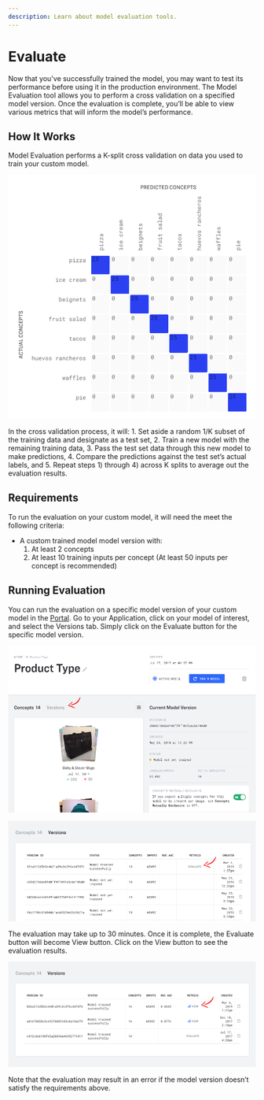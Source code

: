 ```yaml
---
description: Learn about model evaluation tools.
---
```


# Evaluate

Now that you've successfully trained the model, you may want to test its performance before using it in the production environment. The Model Evaluation tool allows you to perform a cross validation on a specified model version. Once the evaluation is complete, you’ll be able to view various metrics that will inform the model’s performance.

## How It Works

Model Evaluation performs a K-split cross validation on data you used to train your custom model.

![cross validation](../../../.gitbook/assets/cross_validation%20%282%29%20%282%29%20%282%29%20%283%29%20%283%29%20%283%29%20%283%29%20%283%29.jpg)

In the cross validation process, it will: 1. Set aside a random 1/K subset of the training data and designate as a test set, 2. Train a new model with the remaining training data, 3. Pass the test set data through this new model to make predictions, 4. Compare the predictions against the test set’s actual labels, and 5. Repeat steps 1\) through 4\) across K splits to average out the evaluation results.

## Requirements

To run the evaluation on your custom model, it will need the meet the following criteria:

* A custom trained model model version with:
  1. At least 2 concepts
  2. At least 10 training inputs per concept \(At least 50 inputs per concept is recommended\)

## Running Evaluation

You can run the evaluation on a specific model version of your custom model in the [Portal](https://clarifai.com/apps). Go to your Application, click on your model of interest, and select the Versions tab. Simply click on the Evaluate button for the specific model version.

![](../../../.gitbook/assets/previewui-versions-new%20%282%29%20%282%29%20%282%29%20%282%29%20%281%29.png)

![](../../../.gitbook/assets/preview-evaluate-new%20%282%29%20%282%29%20%282%29%20%283%29%20%283%29%20%283%29%20%283%29%20%283%29.png)

The evaluation may take up to 30 minutes. Once it is complete, the Evaluate button will become View button. Click on the View button to see the evaluation results.

![](../../../.gitbook/assets/preview-view-new%20%282%29%20%282%29.png)

Note that the evaluation may result in an error if the model version doesn’t satisfy the requirements above.

